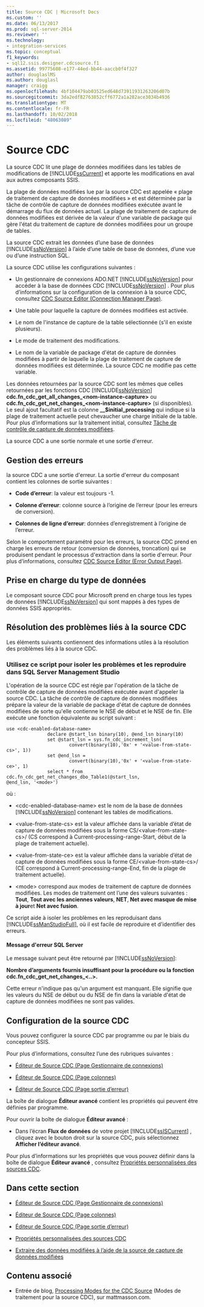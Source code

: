 ```yaml
---
title: Source CDC | Microsoft Docs
ms.custom: ''
ms.date: 06/13/2017
ms.prod: sql-server-2014
ms.reviewer: ''
ms.technology:
- integration-services
ms.topic: conceptual
f1_keywords:
- sql12.ssis.designer.cdcsource.f1
ms.assetid: 99775608-e177-44ed-bb44-aaccb0f4f327
author: douglaslMS
ms.author: douglasl
manager: craigg
ms.openlocfilehash: 4bf104479ab03525ed648d73911931263206d07b
ms.sourcegitcommit: 3da2edf82763852cff6772a1a282ace3034b4936
ms.translationtype: MT
ms.contentlocale: fr-FR
ms.lasthandoff: 10/02/2018
ms.locfileid: "48063089"
---
```

# <a name="cdc-source"></a>Source CDC
  La source CDC lit une plage de données modifiées dans les tables de modifications de [!INCLUDE[ssCurrent](../../includes/sscurrent-md.md)] et apporte les modifications en aval aux autres composants SSIS.  
  
 La plage de données modifiées lue par la source CDC est appelée « plage de traitement de capture de données modifiées » et est déterminée par la tâche de contrôle de capture de données modifiées exécutée avant le démarrage du flux de données actuel. La plage de traitement de capture de données modifiées est dérivée de la valeur d'une variable de package qui gère l'état du traitement de capture de données modifiées pour un groupe de tables.  
  
 La source CDC extrait les données d’une base de données [!INCLUDE[ssNoVersion](../../includes/ssnoversion-md.md)] à l’aide d’une table de base de données, d’une vue ou d’une instruction SQL.  
  
 La source CDC utilise les configurations suivantes :  
  
-   Un gestionnaire de connexions ADO.NET [!INCLUDE[ssNoVersion](../../includes/ssnoversion-md.md)] pour accéder à la base de données CDC [!INCLUDE[ssNoVersion](../../includes/ssnoversion-md.md)] . Pour plus d’informations sur la configuration de la connexion à la source CDC, consultez [CDC Source Editor &#40;Connection Manager Page&#41;](../cdc-source-editor-connection-manager-page.md).  
  
-   Une table pour laquelle la capture de données modifiées est activée.  
  
-   Le nom de l'instance de capture de la table sélectionnée (s'il en existe plusieurs).  
  
-   Le mode de traitement des modifications.  
  
-   Le nom de la variable de package d'état de capture de données modifiées à partir de laquelle la plage de traitement de capture de données modifiées est déterminée. La source CDC ne modifie pas cette variable.  
  
 Les données retournées par la source CDC sont les mêmes que celles retournées par les fonctions CDC [!INCLUDE[ssNoVersion](../../includes/ssnoversion-md.md)] **cdc.fn_cdc_get_all_changes_\<nom-instance-capture>** ou **cdc.fn_cdc_get_net_changes_\<nom-instance-capture>** (si disponibles). Le seul ajout facultatif est la colonne **__$initial_processing** qui indique si la plage de traitement actuelle peut chevaucher une charge initiale de la table. Pour plus d’informations sur la traitement initial, consultez [Tâche de contrôle de capture de données modifiées](../control-flow/cdc-control-task.md).  
  
 La source CDC a une sortie normale et une sortie d'erreur.  
  
## <a name="error-handling"></a>Gestion des erreurs  
 la source CDC a une sortie d'erreur. La sortie d'erreur du composant contient les colonnes de sortie suivantes :  
  
-   **Code d’erreur**: la valeur est toujours -1.  
  
-   **Colonne d’erreur**: colonne source à l’origine de l’erreur (pour les erreurs de conversion).  
  
-   **Colonnes de ligne d’erreur**: données d’enregistrement à l’origine de l’erreur.  
  
 Selon le comportement paramétré pour les erreurs, la source CDC prend en charge les erreurs de retour (conversion de données, troncation) qui se produisent pendant le processus d'extraction dans la sortie d'erreur. Pour plus d’informations, consultez [CDC Source Editor &#40;Error Output Page&#41;](../cdc-source-editor-error-output-page.md).  
  
## <a name="data-type-support"></a>Prise en charge du type de données  
 Le composant source CDC pour Microsoft prend en charge tous les types de données [!INCLUDE[ssNoVersion](../../includes/ssnoversion-md.md)] qui sont mappés à des types de données SSIS appropriés.  
  
## <a name="troubleshooting-the-cdc-source"></a>Résolution des problèmes liés à la source CDC  
 Les éléments suivants contiennent des informations utiles à la résolution des problèmes liés à la source CDC.  
  
### <a name="use-this-script-to-isolate-problems-and-reproduce-them-in-sql-server-management-studio"></a>Utilisez ce script pour isoler les problèmes et les reproduire dans SQL Server Management Studio  
 L'opération de la source CDC est régie par l'opération de la tâche de contrôle de capture de données modifiées exécutée avant d'appeler la source CDC. La tâche de contrôle de capture de données modifiées prépare la valeur de la variable de package d'état de capture de données modifiées de sorte qu'elle contienne le NSE de début et le NSE de fin. Elle exécute une fonction équivalente au script suivant :  
  
```  
use <cdc-enabled-database-name>  
               declare @start_lsn binary(10), @end_lsn binary(10)  
               set @start_lsn = sys.fn_cdc_increment_lsn(  
                       convert(binary(10),'0x' + '<value-from-state-cs>', 1))  
               set @end_lsn =   
                       convert(binary(10),'0x' + '<value-from-state-ce>', 1)  
               select * from cdc.fn_cdc_get_net_changes_dbo_Table1(@start_lsn,  
@end_lsn, '<mode>')  
```  
  
 où :  
  
-   \<cdc-enabled-database-name> est le nom de la base de données [!INCLUDE[ssNoVersion](../../includes/ssnoversion-md.md)] contenant les tables de modifications.  
  
-   \<value-from-state-cs> est la valeur affichée dans la variable d’état de capture de données modifiées sous la forme CS/\<value-from-state-cs>/ (CS correspond à Current-processing-range-Start, début de la plage de traitement actuelle).  
  
-   \<value-from-state-ce> est la valeur affichée dans la variable d’état de capture de données modifiées sous la forme CE/\<value-from-state-cs>/ (CE correspond à Current-processing-range-End, fin de la plage de traitement actuelle).  
  
-   \<mode> correspond aux modes de traitement de capture de données modifiées. Les modes de traitement ont l’une des valeurs suivantes : **Tout**, **Tout avec les anciennes valeurs**, **NET**, **Net avec masque de mise à jour**et **Net avec fusion**.  
  
 Ce script aide à isoler les problèmes en les reproduisant dans [!INCLUDE[ssManStudioFull](../../includes/ssmanstudiofull-md.md)], où il est facile de reproduire et d'identifier des erreurs.  
  
#### <a name="sql-server-error-message"></a>Message d'erreur SQL Server  
 Le message suivant peut être retourné par [!INCLUDE[ssNoVersion](../../includes/ssnoversion-md.md)]:  
  
 **Nombre d’arguments fournis insuffisant pour la procédure ou la fonction cdc.fn_cdc_get_net_changes_\<..>.**  
  
 Cette erreur n'indique pas qu'un argument est manquant. Elle signifie que les valeurs du NSE de début ou du NSE de fin dans la variable d'état de capture de données modifiées ne sont pas valides.  
  
## <a name="configuring-the-cdc-source"></a>Configuration de la source CDC  
 Vous pouvez configurer la source CDC par programme ou par le biais du concepteur SSIS.  
  
 Pour plus d’informations, consultez l’une des rubriques suivantes :  
  
-   [Éditeur de Source CDC &#40;Page Gestionnaire de connexions&#41;](../cdc-source-editor-connection-manager-page.md)  
  
-   [Éditeur de Source CDC &#40;Page colonnes&#41;](../cdc-source-editor-columns-page.md)  
  
-   [Éditeur de Source CDC &#40;Page sortie d’erreur&#41;](../cdc-source-editor-error-output-page.md)  
  
 La boîte de dialogue **Éditeur avancé** contient les propriétés qui peuvent être définies par programme.  
  
 Pour ouvrir la boîte de dialogue **Éditeur avancé** :  
  
-   Dans l’écran **Flux de données** de votre projet [!INCLUDE[ssISCurrent](../../includes/ssiscurrent-md.md)] , cliquez avec le bouton droit sur la source CDC, puis sélectionnez **Afficher l’éditeur avancé**.  
  
 Pour plus d’informations sur les propriétés que vous pouvez définir dans la boîte de dialogue **Éditeur avancé** , consultez [Propriétés personnalisées des sources CDC](cdc-source-custom-properties.md).  
  
## <a name="in-this-section"></a>Dans cette section  
  
-   [Éditeur de Source CDC &#40;Page Gestionnaire de connexions&#41;](../cdc-source-editor-connection-manager-page.md)  
  
-   [Éditeur de Source CDC &#40;Page colonnes&#41;](../cdc-source-editor-columns-page.md)  
  
-   [Éditeur de Source CDC &#40;Page sortie d’erreur&#41;](../cdc-source-editor-error-output-page.md)  
  
-   [Propriétés personnalisées des sources CDC](cdc-source-custom-properties.md)  
  
-   [Extraire des données modifiées à l’aide de la source de capture de données modifiées](cdc-source.md)  
  
## <a name="related-content"></a>Contenu associé  
  
-   Entrée de blog, [Processing Modes for the CDC Source](http://go.microsoft.com/fwlink/?LinkId=242541) (Modes de traitement pour la source CDC), sur mattmasson.com.  
  
  
